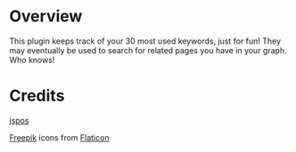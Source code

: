 # Overview

This plugin keeps track of your 30 most used keywords, just for fun! They may eventually be used to search for related pages you have in your graph. Who knows!

# Credits

[jspos](https://code.google.com/archive/p/jspos/source)

[Freepik](www.freepik.com) icons from [Flaticon](www.flaticon.com)
